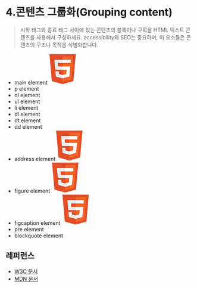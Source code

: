 # 4.콘텐츠 그룹화\(Grouping content\)

> 시작  태그와 종료 태그 사이에 있는 콘텐츠의 블록이나 구획을 HTML 텍스트 콘텐츠를 사용해서 구성하세요. accessibility와 SEO는 중요하며, 이 요소들은 콘텐츠의 구조나 목적을 식별화합니다.

* main element  ![](../.gitbook/assets/ico_html5.png) 
* p element
* ol element
* ul element
* li element
* dl element
* dt element
* dd element
* address element![](../.gitbook/assets/ico_html5.png)
* figure element ![](../.gitbook/assets/ico_html5.png)
* figcaption element ![](../.gitbook/assets/ico_html5.png)
* pre element
* blockquote element

## 레퍼런스 

* [W3C 문서](https://www.w3.org/TR/html52/grouping-content.html#grouping-content) 
* [MDN 문서](https://developer.mozilla.org/ko/docs/Web/HTML/Element)




